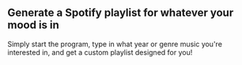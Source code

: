 ## Generate a Spotify playlist for whatever your mood is in

Simply start the program, type in what year or genre music you're interested in, and get a custom playlist designed for you!
